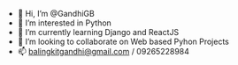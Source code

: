 - 👋 Hi, I’m @GandhiGB
- 👀 I’m interested in Python
- 🌱 I’m currently learning Django and ReactJS
- 💞️ I’m looking to collaborate on Web based Pyhon Projects
- 📫 balingkitgandhi@gmail.com / 09265228984

<!---
GandhiGB/GandhiGB is a ✨ special ✨ repository because its `README.md` (this file) appears on your GitHub profile.
You can click the Preview link to take a look at your changes.
--->
